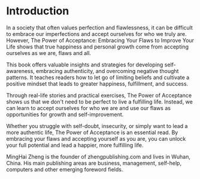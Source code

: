 # Introduction

In a society that often values perfection and flawlessness, it can be difficult to embrace our imperfections and accept ourselves for who we truly are. However, The Power of Acceptance: Embracing Your Flaws to Improve Your Life shows that true happiness and personal growth come from accepting ourselves as we are, flaws and all.

This book offers valuable insights and strategies for developing self-awareness, embracing authenticity, and overcoming negative thought patterns. It teaches readers how to let go of limiting beliefs and cultivate a positive mindset that leads to greater happiness, fulfillment, and success.

Through real-life stories and practical exercises, The Power of Acceptance shows us that we don't need to be perfect to live a fulfilling life. Instead, we can learn to accept ourselves for who we are and use our flaws as opportunities for growth and self-improvement.

Whether you struggle with self-doubt, insecurity, or simply want to lead a more authentic life, The Power of Acceptance is an essential read. By embracing your flaws and accepting yourself as you are, you can unlock your full potential and lead a happier, more fulfilling life.


MingHai Zheng is the founder of zhengpublishing.com and lives in Wuhan, China. His main publishing areas are business, management, self-help, computers and other emerging foreword fields.
